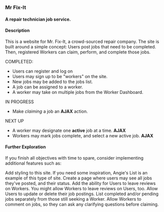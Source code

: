 ### Mr Fix-It
#### A repair technician job service.

#### Description
 This is a website for Mr. Fix-It, a crowd-sourced repair company. The site is built around a simple concept: Users post jobs that need to be completed. Then, registered Workers can claim, perform, and complete those jobs.

COMPLETED:
* Users can register and log on
* Users may sign up to be "workers" on the site.
* New jobs may be added to the jobs list.
* A job can be assigned to a worker.
* A worker may take on multiple jobs from the Worker Dashboard.

IN PROGRESS
* Make *claiming* a job an **AJAX** action.

NEXT UP
* A worker may designate one **active** job at a time. **AJAX**
* Workers may mark jobs complete, and select a new active job. **AJAX**


#### Further Exploration
If you finish all objectives with time to spare, consider implementing additional features such as:

Add styling to this site. If you need some inspiration, Angie's List is an example of this type of site.
Create a page where users may see all jobs they've posted, and their status.
Add the ability for Users to leave reviews on Workers. You might allow Workers to leave reviews on Users, too.
Allow Users to update or delete their job postings.
List completed and/or pending jobs separately from those still seeking a Worker.
Allow Workers to comment on jobs, so they can ask any clarifying questions before claiming.